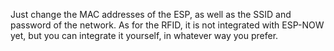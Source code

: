 Just change the MAC addresses of the ESP, as well as the SSID and password of the network. As for the RFID, it is not integrated with ESP-NOW yet, but you can integrate it yourself, in whatever way you prefer.
